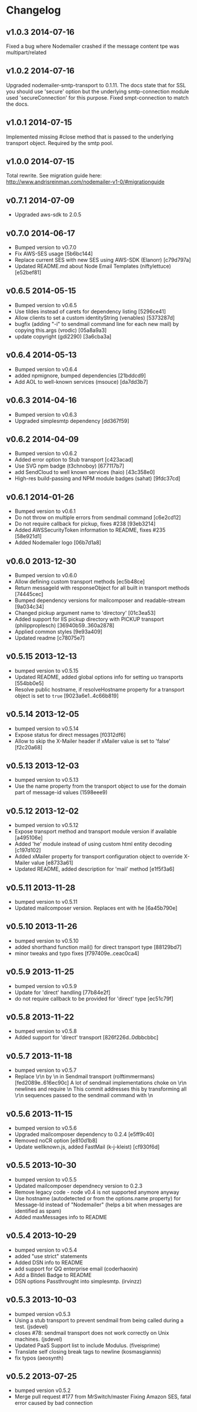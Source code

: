 # Changelog

## v1.0.3 2014-07-16

Fixed a bug where Nodemailer crashed if the message content tpe was multipart/related

## v1.0.2 2014-07-16

Upgraded nodemailer-smtp-transport to 0.1.11. The docs state that for SSL you should use 'secure' option but the underlying smtp-connection module used 'secureConnection' for this purpose. Fixed smpt-connection to match the docs.

## v1.0.1 2014-07-15

Implemented missing #close method that is passed to the underlying transport object. Required by the smtp pool.

## v1.0.0 2014-07-15

Total rewrite. See migration guide here: http://www.andrisreinman.com/nodemailer-v1-0/#migrationguide

## v0.7.1 2014-07-09

  * Upgraded aws-sdk to 2.0.5

## v0.7.0 2014-06-17

  * Bumped version to v0.7.0
  * Fix AWS-SES usage [5b6bc144]
  * Replace current SES with new SES using AWS-SDK (Elanorr) [c79d797a]
  * Updated README.md about Node Email Templates (niftylettuce) [e52bef81]

## v0.6.5 2014-05-15

  * Bumped version to v0.6.5
  * Use tildes instead of carets for dependency listing [5296ce41]
  * Allow clients to set a custom identityString (venables) [5373287d]
  * bugfix (adding "-i" to sendmail command line for each new mail)  by copying this.args (vrodic) [05a8a9a3]
  * update copyright (gdi2290) [3a6cba3a]

## v0.6.4 2014-05-13

  * Bumped version to v0.6.4
  * added npmignore, bumped dependencies [21bddcd9]
  * Add AOL to well-known services (msouce) [da7dd3b7]

## v0.6.3 2014-04-16

  * Bumped version to v0.6.3
  * Upgraded simplesmtp dependency [dd367f59]

## v0.6.2 2014-04-09

  * Bumped version to v0.6.2
  * Added error option to Stub transport [c423acad]
  * Use SVG npm badge (t3chnoboy) [677117b7]
  * add SendCloud to well known services (haio) [43c358e0]
  * High-res build-passing and NPM module badges (sahat) [9fdc37cd]

## v0.6.1 2014-01-26

  * Bumped version to v0.6.1
  * Do not throw on multiple errors from sendmail command [c6e2cd12]
  * Do not require callback for pickup, fixes #238 [93eb3214]
  * Added AWSSecurityToken information to README, fixes #235 [58e921d1]
  * Added Nodemailer logo [06b7d1a8]

## v0.6.0 2013-12-30

  * Bumped version to v0.6.0
  * Allow defining custom transport methods [ec5b48ce]
  * Return messageId with responseObject for all built in transport methods [74445cec]
  * Bumped dependency versions for mailcomposer and readable-stream [9a034c34]
  * Changed pickup argument name to 'directory' [01c3ea53]
  * Added support for IIS pickup directory with PICKUP transport (philipproplesch) [36940b59..360a2878]
  * Applied common styles [9e93a409]
  * Updated readme [c78075e7]

## v0.5.15 2013-12-13

  * bumped version to v0.5.15
  * Updated README, added global options info for setting uo transports [554bb0e5]
  * Resolve public hostname, if resolveHostname property for a transport object is set to `true` [9023a6e1..4c66b819]

## v0.5.14 2013-12-05

  * bumped version to v0.5.14
  * Expose status for direct messages [f0312df6]
  * Allow to skip the X-Mailer header if xMailer value is set to 'false' [f2c20a68]

## v0.5.13 2013-12-03

  * bumped version to v0.5.13
  * Use the name property from the transport object to use for the domain part of message-id values (1598eee9)

## v0.5.12 2013-12-02

  * bumped version to v0.5.12
  * Expose transport method and transport module version if available [a495106e]
  * Added 'he' module instead of using custom html entity decoding [c197d102]
  * Added xMailer property for transport configuration object to override X-Mailer value [e8733a61]
  * Updated README, added description for 'mail' method [e1f5f3a6]

## v0.5.11 2013-11-28

  * bumped version to v0.5.11
  * Updated mailcomposer version. Replaces ent with he [6a45b790e]

## v0.5.10 2013-11-26

  * bumped version to v0.5.10
  * added shorthand function mail() for direct transport type [88129bd7]
  * minor tweaks and typo fixes [f797409e..ceac0ca4]

## v0.5.9 2013-11-25

  * bumped version to v0.5.9
  * Update for 'direct' handling [77b84e2f]
  * do not require callback to be provided for 'direct' type [ec51c79f]

## v0.5.8 2013-11-22

  * bumped version to v0.5.8
  * Added support for 'direct' transport [826f226d..0dbbcbbc]

## v0.5.7 2013-11-18

  * bumped version to v0.5.7
  * Replace \r\n by \n in Sendmail transport (rolftimmermans) [fed2089e..616ec90c]
    A lot of sendmail implementations choke on \r\n newlines and require \n
    This commit addresses this by transforming all \r\n sequences passed to
    the sendmail command with \n

## v0.5.6 2013-11-15

  * bumped version to v0.5.6
  * Upgraded mailcomposer dependency to 0.2.4 [e5ff9c40]
  * Removed noCR option [e810d1b8]
  * Update wellknown.js, added FastMail (k-j-kleist) [cf930f6d]

## v0.5.5 2013-10-30

  * bumped version to v0.5.5
  * Updated mailcomposer dependnecy version to 0.2.3
  * Remove legacy code - node v0.4 is not supported anymore anyway
  * Use hostname (autodetected or from the options.name property) for Message-Id instead of "Nodemailer" (helps a bit when messages are identified as spam)
  * Added maxMessages info to README

## v0.5.4 2013-10-29

  * bumped version to v0.5.4
  * added "use strict" statements
  * Added DSN info to README
  * add support for QQ enterprise email (coderhaoxin)
  * Add a Bitdeli Badge to README
  * DSN options Passthrought into simplesmtp. (irvinzz)

## v0.5.3 2013-10-03

  * bumped version v0.5.3
  * Using a stub transport to prevent sendmail from being called during a test. (jsdevel)
  * closes #78: sendmail transport does not work correctly on Unix machines. (jsdevel)
  * Updated PaaS Support list to include Modulus. (fiveisprime)
  * Translate self closing break tags to newline (kosmasgiannis)
  * fix typos (aeosynth)

## v0.5.2 2013-07-25

  * bumped version v0.5.2
  * Merge pull request #177 from MrSwitch/master
    Fixing Amazon SES, fatal error caused by bad connection
